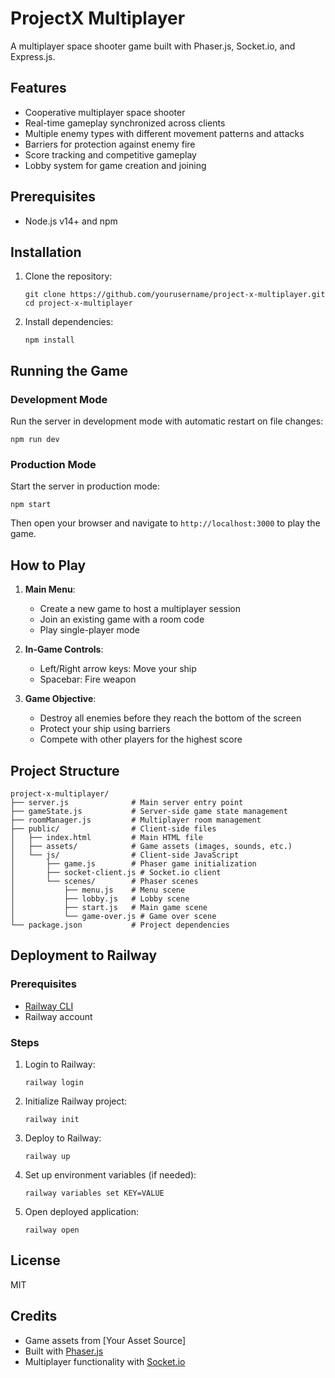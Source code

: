 # ProjectX Multiplayer

A multiplayer space shooter game built with Phaser.js, Socket.io, and Express.js.

## Features

- Cooperative multiplayer space shooter
- Real-time gameplay synchronized across clients
- Multiple enemy types with different movement patterns and attacks
- Barriers for protection against enemy fire
- Score tracking and competitive gameplay
- Lobby system for game creation and joining

## Prerequisites

- Node.js v14+ and npm

## Installation

1. Clone the repository:
   ```
   git clone https://github.com/yourusername/project-x-multiplayer.git
   cd project-x-multiplayer
   ```

2. Install dependencies:
   ```
   npm install
   ```

## Running the Game

### Development Mode

Run the server in development mode with automatic restart on file changes:

```
npm run dev
```

### Production Mode

Start the server in production mode:

```
npm start
```

Then open your browser and navigate to `http://localhost:3000` to play the game.

## How to Play

1. **Main Menu**:
   - Create a new game to host a multiplayer session
   - Join an existing game with a room code
   - Play single-player mode

2. **In-Game Controls**:
   - Left/Right arrow keys: Move your ship
   - Spacebar: Fire weapon

3. **Game Objective**:
   - Destroy all enemies before they reach the bottom of the screen
   - Protect your ship using barriers
   - Compete with other players for the highest score

## Project Structure

```
project-x-multiplayer/
├── server.js              # Main server entry point
├── gameState.js           # Server-side game state management
├── roomManager.js         # Multiplayer room management
├── public/                # Client-side files
│   ├── index.html         # Main HTML file
│   ├── assets/            # Game assets (images, sounds, etc.)
│   └── js/                # Client-side JavaScript
│       ├── game.js        # Phaser game initialization
│       ├── socket-client.js # Socket.io client
│       └── scenes/        # Phaser scenes
│           ├── menu.js    # Menu scene
│           ├── lobby.js   # Lobby scene
│           ├── start.js   # Main game scene
│           └── game-over.js # Game over scene
└── package.json           # Project dependencies
```

## Deployment to Railway

### Prerequisites

- [Railway CLI](https://docs.railway.app/develop/cli)
- Railway account

### Steps

1. Login to Railway:
   ```
   railway login
   ```

2. Initialize Railway project:
   ```
   railway init
   ```

3. Deploy to Railway:
   ```
   railway up
   ```

4. Set up environment variables (if needed):
   ```
   railway variables set KEY=VALUE
   ```

5. Open deployed application:
   ```
   railway open
   ```

## License

MIT

## Credits

- Game assets from [Your Asset Source]
- Built with [Phaser.js](https://phaser.io/)
- Multiplayer functionality with [Socket.io](https://socket.io/)
